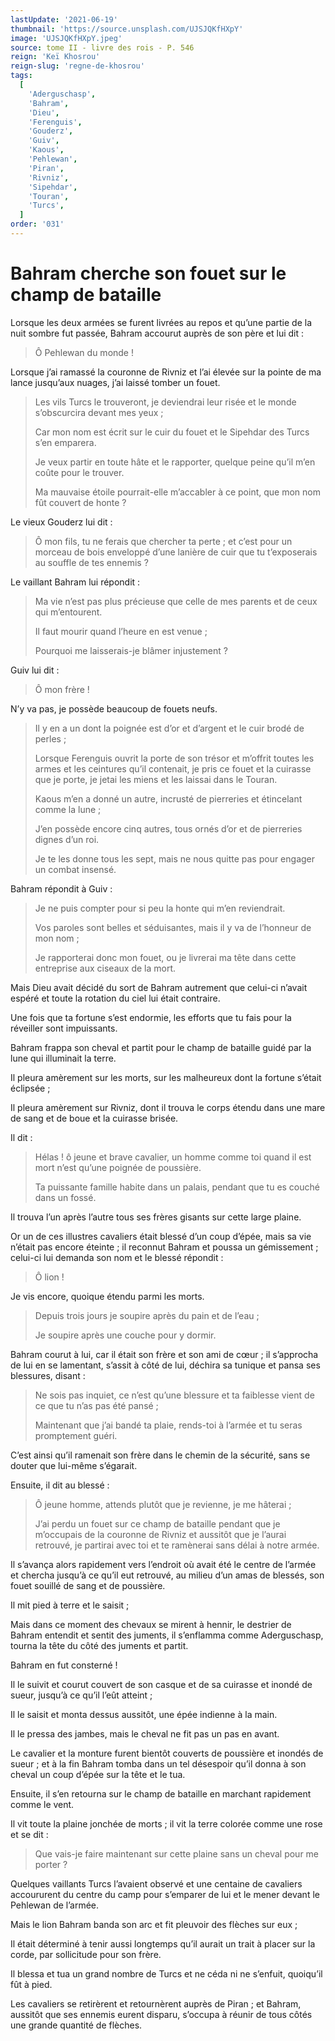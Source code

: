 ```yaml
---
lastUpdate: '2021-06-19'
thumbnail: 'https://source.unsplash.com/UJSJQKfHXpY'
image: 'UJSJQKfHXpY.jpeg'
source: tome II - livre des rois - P. 546
reign: 'Keï Khosrou'
reign-slug: 'regne-de-khosrou'
tags:
  [
    'Aderguschasp',
    'Bahram',
    'Dieu',
    'Ferenguis',
    'Gouderz',
    'Guiv',
    'Kaous',
    'Pehlewan',
    'Piran',
    'Rivniz',
    'Sipehdar',
    'Touran',
    'Turcs',
  ]
order: '031'
---
```


# Bahram cherche son fouet sur le champ de bataille

Lorsque les deux armées se furent livrées au repos et qu’une partie de la nuit sombre fut passée, Bahram accourut auprès de son père et lui dit :

> Ô Pehlewan du monde !

Lorsque j’ai ramassé la couronne de Rivniz et l’ai élevée sur la pointe de ma lance jusqu’aux nuages, j’ai laissé tomber un fouet.

> Les vils Turcs le trouveront, je deviendrai leur risée et le monde s’obscurcira devant mes yeux ;
>
> Car mon nom est écrit sur le cuir du fouet et le Sipehdar des Turcs s’en emparera.
>
> Je veux partir en toute hâte et le rapporter, quelque peine qu’il m’en coûte pour le trouver.
>
> Ma mauvaise étoile pourrait-elle m’accabler à ce point, que mon nom fût couvert de honte ?

Le vieux Gouderz lui dit :

> Ô mon fils, tu ne ferais que chercher ta perte ; et c’est pour un morceau de bois enveloppé d’une lanière de cuir que tu t’exposerais au souffle de tes ennemis ?

Le vaillant Bahram lui répondit :

> Ma vie n’est pas plus précieuse que celle de mes parents et de ceux qui m’entourent.
>
> Il faut mourir quand l’heure en est venue ;
>
> Pourquoi me laisserais-je blâmer injustement ?

Guiv lui dit :

> Ô mon frère !

N’y va pas, je possède beaucoup de fouets neufs.

> Il y en a un dont la poignée est d’or et d’argent et le cuir brodé de perles ;
>
> Lorsque Ferenguis ouvrit la porte de son trésor et m’offrit toutes les armes et les ceintures qu’il contenait, je pris ce fouet et la cuirasse que je porte, je jetai les miens et les laissai dans le Touran.
>
> Kaous m’en a donné un autre, incrusté de pierreries et étincelant comme la lune ;
>
> J’en possède encore cinq autres, tous ornés d’or et de pierreries dignes d’un roi.
>
> Je te les donne tous les sept, mais ne nous quitte pas pour engager un combat insensé.

Bahram répondit à Guiv :

> Je ne puis compter pour si peu la honte qui m’en reviendrait.
>
> Vos paroles sont belles et séduisantes, mais il y va de l’honneur de mon nom ;
>
> Je rapporterai donc mon fouet, ou je livrerai ma tête dans cette entreprise aux ciseaux de la mort.

Mais Dieu avait décidé du sort de Bahram autrement que celui-ci n’avait espéré et toute la rotation du ciel lui était contraire.

Une fois que ta fortune s’est endormie, les efforts que tu fais pour la réveiller sont impuissants.

Bahram frappa son cheval et partit pour le champ de bataille guidé par la lune qui illuminait la terre.

Il pleura amèrement sur les morts, sur les malheureux dont la fortune s’était éclipsée ;

Il pleura amèrement sur Rivniz, dont il trouva le corps étendu dans une mare de sang et de boue et la cuirasse brisée.

Il dit :

> Hélas ! ô jeune et brave cavalier, un homme comme toi quand il est mort n’est qu’une poignée de poussière.
>
> Ta puissante famille habite dans un palais, pendant que tu es couché dans un fossé.

Il trouva l’un après l’autre tous ses frères gisants sur cette large plaine.

Or un de ces illustres cavaliers était blessé d’un coup d’épée, mais sa vie n’était pas encore éteinte ; il reconnut Bahram et poussa un gémissement ; celui-ci lui demanda son nom et le blessé répondit :

> Ô lion !

Je vis encore, quoique étendu parmi les morts.

> Depuis trois jours je soupire après du pain et de l’eau ;
>
> Je soupire après une couche pour y dormir.

Bahram courut à lui, car il était son frère et son ami de cœur ; il s’approcha de lui en se lamentant, s’assit à côté de lui, déchira sa tunique et pansa ses blessures, disant :

> Ne sois pas inquiet, ce n’est qu’une blessure et ta faiblesse vient de ce que tu n’as pas été pansé ;
>
> Maintenant que j’ai bandé ta plaie, rends-toi à l’armée et tu seras promptement guéri.

C’est ainsi qu’il ramenait son frère dans le chemin de la sécurité, sans se douter que lui-même s’égarait.

Ensuite, il dit au blessé :

> Ô jeune homme, attends plutôt que je revienne, je me hâterai ;
>
> J’ai perdu un fouet sur ce champ de bataille pendant que je m’occupais de la couronne de Rivniz et aussitôt que je l’aurai retrouvé, je partirai avec toi et te ramènerai sans délai à notre armée.

Il s’avança alors rapidement vers l’endroit où avait été le centre de l’armée et chercha jusqu’à ce qu’il eut retrouvé, au milieu d’un amas de blessés, son fouet souillé de sang et de poussière.

Il mit pied à terre et le saisit ;

Mais dans ce moment des chevaux se mirent à hennir, le destrier de Bahram entendit et sentit des juments, il s’enflamma comme Aderguschasp, tourna la tête du côté des juments et partit.

Bahram en fut consterné !

Il le suivit et courut couvert de son casque et de sa cuirasse et inondé de sueur, jusqu’à ce qu’il l’eût atteint ;

Il le saisit et monta dessus aussitôt, une épée indienne à la main.

Il le pressa des jambes, mais le cheval ne fit pas un pas en avant.

Le cavalier et la monture furent bientôt couverts de poussière et inondés de sueur ; et à la fin Bahram tomba dans un tel désespoir qu’il donna à son cheval un coup d’épée sur la tête et le tua.

Ensuite, il s’en retourna sur le champ de bataille en marchant rapidement comme le vent.

Il vit toute la plaine jonchée de morts ; il vit la terre colorée comme une rose et se dit :

> Que vais-je faire maintenant sur cette plaine sans un cheval pour me porter ?

Quelques vaillants Turcs l’avaient observé et une centaine de cavaliers accoururent du centre du camp pour s’emparer de lui et le mener devant le Pehlewan de l’armée.

Mais le lion Bahram banda son arc et fit pleuvoir des flèches sur eux ;

Il était déterminé à tenir aussi longtemps qu’il aurait un trait à placer sur la corde, par sollicitude pour son frère.

Il blessa et tua un grand nombre de Turcs et ne céda ni ne s’enfuit, quoiqu’il fût à pied.

Les cavaliers se retirèrent et retournèrent auprès de Piran ; et Bahram, aussitôt que ses ennemis eurent disparu, s’occupa à réunir de tous côtés une grande quantité de flèches.
